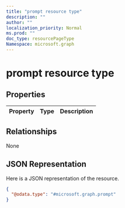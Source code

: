 ```yaml
---
title: "prompt resource type"
description: ""
author: ""
localization_priority: Normal
ms.prod: ""
doc_type: resourcePageType
Namespace: microsoft.graph
---
```



# prompt resource type



## Properties
|Property|Type|Description|
|:---|:---|:---|

## Relationships
None

## JSON Representation
Here is a JSON representation of the resource.
<!-- {
  "blockType": "resource",
  "@odata.type": "microsoft.graph.prompt"
}
-->
``` json
{
  "@odata.type": "#microsoft.graph.prompt"
}
```

